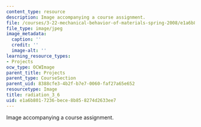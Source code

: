 ```yaml
---
content_type: resource
description: Image accompanying a course assignment.
file: /courses/3-22-mechanical-behavior-of-materials-spring-2008/e1a6b8017236bece8b858274d2633ee7_radiation_3_6.jpg
file_type: image/jpeg
image_metadata:
  caption: ''
  credit: ''
  image-alt: ''
learning_resource_types:
- Projects
ocw_type: OCWImage
parent_title: Projects
parent_type: CourseSection
parent_uid: 8388cfe3-4b2f-b7e7-0060-faf27a65e652
resourcetype: Image
title: radiation_3_6
uid: e1a6b801-7236-bece-8b85-8274d2633ee7
---
```

Image accompanying a course assignment.

